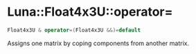 # Luna::Float4x3U::operator=

```c++
Float4x3U & operator=(Float4x3U &&)=default
```

Assigns one matrix by coping components from another matrix. 

